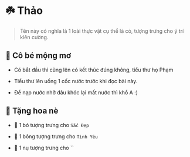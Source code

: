 # ☘️ Thảo

> Tên này có nghĩa là 1 loài thực vật cụ thể là cỏ, tượng trưng cho ý trí kiên cường.

## 💭 Cô bé mộng mơ

+ Có bắt đầu thì cũng lên có kết thúc đúng không, tiểu thư họ Phạm

+ Tiểu thư lên uống 1 cốc nước trước khi đọc bài này.

+ Để nạp nước nhỡ đâu khóc lại mất nước thì khổ A :)

## 💐 Tặng hoa nè

+ 💐 1 bó tượng trưng cho `Sắc Đẹp`

+ 🌹 1 bông tượng trưng cho `Tình Yêu`

+ 🌷 1 nụ tượng trưng cho ``







